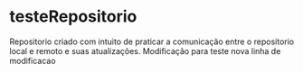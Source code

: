 # testeRepositorio
Repositorio criado com intuito de praticar a comunicação entre o repositorio local e remoto e suas atualizações.
Modificação para teste
nova linha de modificacao
